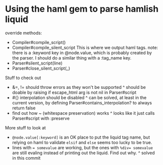# Using the haml gem to parse hamlish liquid

override methods:

- Compiler#compile_script()
- Compiler#compile_silent_script
This is where we output haml tags.
note: there is a :keyword key in @node.value, which is probably created by the parser. I should do a similar thing with a :tag_name key.
- Parser#silent_script(line)
- Parser#close_silent_script(_)


Stuff to check out
- &=, != should throw errors as they won't be supported
^ should be doable by raising if escape_html arg is not nil in Parser#script
- #{} interpolation should be disabled
^ can be solved, at least in the current version, by defining Parser#contains_interpolation? to always return false
- find out how ~ (whitespace preservation) works
^ looks like it just calls Parser#script with :preserve

More stuff to look at
- `@node.value[:keyword]` is an OK place to put the liquid tag name, but relying on haml to validate `elsif` and `else` seems too lucky to be true.
- lines with `= somevalue` are working, but the ones with `%div= somevalue` are still evaling instead of printing out the liquid. Find out why.
^ solved in this commit